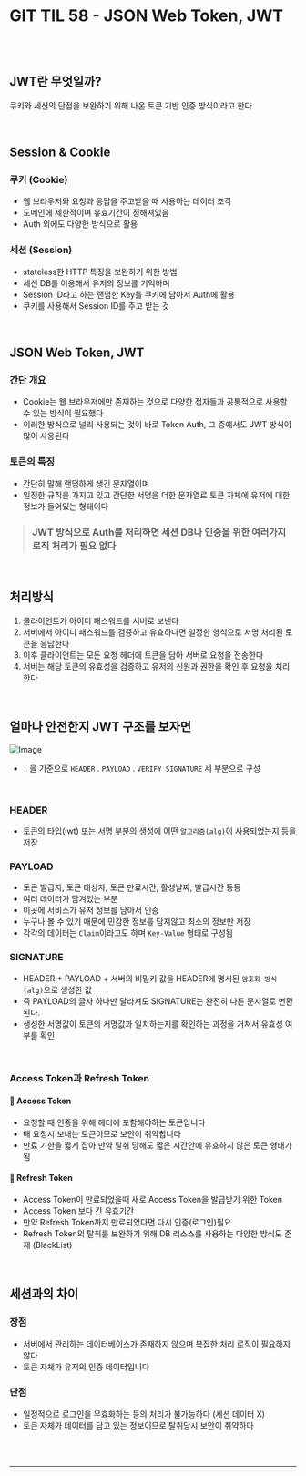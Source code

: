 # GIT TIL 58 - JSON Web Token, JWT

<br><br>

## JWT란 무엇일까?

쿠키와 세션의 단점을 보완하기 위해 나온 토큰 기반 인증 방식이라고 한다.

<br>

## Session & Cookie

### 쿠키 (Cookie)
- 웹 브라우저와 요청과 응답을 주고받을 때 사용하는 데이터 조각
- 도메인에 제한적이며 유효기간이 정해져있음
- Auth 외에도 다양한 방식으로 활용

### 세션 (Session)
- stateless한 HTTP 특징을 보완하기 위한 방법
- 세션 DB를 이용해서 유저의 정보를 기억하며
- Session ID라고 하는 랜덤한 Key를 쿠키에 담아서 Auth에 활용
- 쿠키를 사용해서 Session ID를 주고 받는 것

<br>

## JSON Web Token, JWT

### 간단 개요
- Cookie는 웹 브라우저에만 존재하는 것으로 다양한 접자들과 공통적으로 사용할 수 있는 방식이 필요했다
- 이러한 방식으로 널리 사용되는 것이 바로 Token Auth, 그 중에서도 JWT 방식이 많이 사용된다

### 토큰의 특징
- 간단히 말해 랜덤하게 생긴 문자열이며
- 일정한 규칙을 가지고 있고 간단한 서명을 더한 문자열로 토큰 자체에 유저에 대한 정보가 들어있는 형태이다

> ### JWT 방식으로 Auth를 처리하면 세션 DB나 인증을 위한 여러가지 로직 처리가 필요 없다

<br>

## 처리방식

1. 클라이언트가 아이디 패스워드를 서버로 보낸다
2. 서버에서 아이디 패스워드를 검증하고 유효하다면 일정한 형식으로 서명 처리된 토큰을 응답한다
3. 이후 클라이언트는 모든 요청 헤더에 토큰을 담아 서버로 요청을 전송한다
4. 서버는 해당 토큰의 유효성을 검증하고 유저의 신원과 권한을 확인 후 요청을 처리한다

<br>

## 얼마나 안전한지 JWT 구조를 보자면

![Image](https://github.com/user-attachments/assets/cfce77fa-2ac1-4d19-9cf2-6a3172ef6499)

- `.` 을 기준으로 `HEADER` . `PAYLOAD` . `VERIFY SIGNATURE` 세 부분으로 구성

<br>

### HEADER
- 토큰의 타입(jwt) 또는 서명 부분의 생성에 어떤 `알고리즘(alg)`이 사용되었는지 등을 저장

### PAYLOAD
- 토큰 발급자, 토큰 대상자, 토큰 만료시간, 활성날짜, 발급시간 등등
- 여러 데이터가 담겨있는 부분
- 이곳에 서비스가 유저 정보를 담아서 인증
- 누구나 볼 수 있기 때문에 민감한 정보를 담지않고 최소의 정보만 저장
- 각각의 데이터는 `Claim`이라고도 하며 `Key-Value` 형태로 구성됨

### SIGNATURE
- HEADER + PAYLOAD + 서버의 비밀키 값을 HEADER에 명시된 `암호화 방식(alg)`으로 생성한 값
- 즉 PAYLOAD의 글자 하나만 달라져도 SIGNATURE는 완전히 다른 문자열로 변환된다.
- 생성한 서명값이 토큰의 서명값과 일치하는지를 확인하는 과정을 거쳐서 유효성 여부를 확인

<br>

### Access Token과 Refresh Token


#### 🔑 Access Token
- 요청할 때 인증을 위해 헤더에 포함해야하는 토큰입니다
- 매 요청시 보내는 토큰이므로 보안이 취약합니다
- 만료 기한을 짧게 잡아 만약 탈취 당해도 짧은 시간안에 유효하지 않은 토큰 형태가 됨

#### 🔄 Refresh Token
- Access Token이 만료되었을때 새로 Access Token을 발급받기 위한 Token
- Access Token 보다 긴 유효기간
- 만약 Refresh Token까지 만료되었다면 다시 인증(로그인)필요
- Refresh Token의 탈취를 보완하기 위해 DB 리소스를 사용하는 다양한 방식도 존재 (BlackList)

<br>

## 세션과의 차이

### 장점
- 서버에서 관리하는 데이터베이스가 존재하지 않으며 복잡한 처리 로직이 필요하지 않다
- 토큰 자체가 유저의 인증 데이터입니다

### 단점
- 일정적으로 로그인을 무효화하는 등의 처리가 불가능하다 (세션 데이터 X)
- 토큰 자체가 데이터를 담고 있는 정보이므로 탈취당시 보안이 취약하다

<br><br>

---

<br><br>




